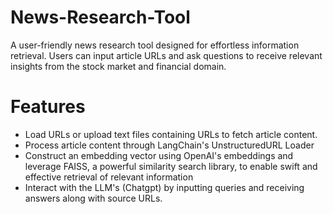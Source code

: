 # News-Research-Tool

A user-friendly news research tool designed for effortless information retrieval. Users can input article URLs and ask questions to receive relevant insights from the stock market and financial domain.

# Features

- Load URLs or upload text files containing URLs to fetch article content.
- Process article content through LangChain's UnstructuredURL Loader
- Construct an embedding vector using OpenAI's embeddings and leverage FAISS, a powerful similarity search library, to enable swift and effective retrieval of relevant information
- Interact with the LLM's (Chatgpt) by inputting queries and receiving answers along with source URLs.
